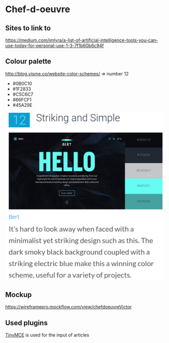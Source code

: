 # Chef-d-oeuvre

## Sites to link to
https://medium.com/imlyra/a-list-of-artificial-intelligence-tools-you-can-use-today-for-personal-use-1-3-7f1b60b6c94f

## Colour palette
http://blog.visme.co/website-color-schemes/ => number 12
- #0B0C10
- #1F2833
- #C5C6C7
- #66FCF1
- #45A29E

![Picture of colour palette](https://github.com/lanckrietvictor/Chef-d-oeuvre/blob/master/Pics%20Readme/Selection_007.png "First colour palette")

## Mockup
https://wireframepro.mockflow.com/view/chefdoeuvreVictor

## Used plugins
[TinyMCE](https://www.tinymce.com/docs/get-started/first-steps/) is used for the input of articles
